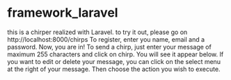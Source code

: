 # framework_laravel

this is a chirper realized with Laravel.
to try it out, please go on http://localhost:8000/chirps
To register, enter you name, email and a password. Now, you are in!
To send a chirp, just enter your message of maximum 255 characters and click on chirp. You will see it appear below.
If you want to edit or delete your message, you can click on the select menu at the right of your message. Then choose the action you wish to execute.
